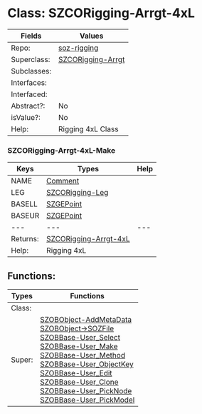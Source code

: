 
# Class:	SZCORigging-Arrgt-4xL

| Fields | Values |
| --------- | --------- |
| Repo: | [soz-rigging](/repos/soz-rigging.html) |
| Superclass: | [SZCORigging-Arrgt](SZCORigging-Arrgt.html) |
| Subclasses: |  |
| Interfaces: |  |
| Interfaced: |  |
| Abstract?: | No |
| isValue?: | No |
| Help: | Rigging 4xL Class |

### SZCORigging-Arrgt-4xL-Make

| Keys | Types | Help |
| --------- | --------- | --------- |
| NAME | [Comment](Comment.html) |  |
| LEG | [SZCORigging-Leg](SZCORigging-Leg.html) |  |
| BASELL | [SZGEPoint](SZGEPoint.html) |  |
| BASEUR | [SZGEPoint](SZGEPoint.html) |  |
| --- | --- | --- |
| Returns: | [SZCORigging-Arrgt-4xL](SZCORigging-Arrgt-4xL.html) |
| Help: | Rigging 4xL |


## Functions:

| Types | Functions |
| --------- | --------- |
| Class: |  |
| Super: | [SZOBObject-AddMetaData](SZOBObject.html) <br> [SZOBObject->SOZFile](SZOBObject.html) <br> [SZOBBase-User_Select](SZOBBase.html) <br> [SZOBBase-User_Make](SZOBBase.html) <br> [SZOBBase-User_Method](SZOBBase.html) <br> [SZOBBase-User_ObjectKey](SZOBBase.html) <br> [SZOBBase-User_Edit](SZOBBase.html) <br> [SZOBBase-User_Clone](SZOBBase.html) <br> [SZOBBase-User_PickNode](SZOBBase.html) <br> [SZOBBase-User_PickModel](SZOBBase.html) |


